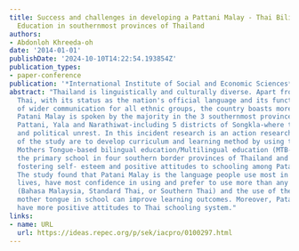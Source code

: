 ```yaml
---
title: Success and challenges in developing a Pattani Malay - Thai Bilingual/Multilingual
  Education in southernmost provinces of Thailand
authors:
- Abdonloh Khreeda-oh
date: '2014-01-01'
publishDate: '2024-10-10T14:22:54.193854Z'
publication_types:
- paper-conference
publication: '*International Institute of Social and Economic Sciences*'
abstract: "Thailand is linguistically and culturally diverse. Apart from Standard
  Thai, with its status as the nation's official language and its function as a language
  of wider communication for all ethnic groups, the country boasts more than 70 languages.
  Patani Malay is spoken by the majority in the 3 southernmost provinces of Thailand:
  Pattani, Yala and Narathiwat-including 5 districts of Songkla-where there is violence
  and political unrest. In this incident research is an action research which objectives
  of the study are to develop curriculum and learning method by using the Patani Malay
  Mothers Tongue-based bilingual education/Multilingual education (MTB-BE/MLE) in
  the primary school in four southern border provinces of Thailand and to empower,
  fostering self- esteem and positive attitudes to schooling among Patani Malay communities.
  The study found that Patani Malay is the language people use most in their daily
  lives, have most confidence in using and prefer to use more than any other language
  (Bahasa Malaysia, Standard Thai, or Southern Thai) and the use of the student's
  mother tongue in school can improve learning outcomes. Moreover, Patani Malay communities
  have more positive attitudes to Thai schooling system."
links:
- name: URL
  url: https://ideas.repec.org/p/sek/iacpro/0100297.html
---
```

